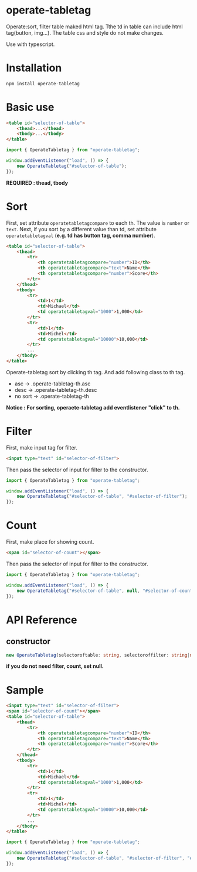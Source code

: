 # operate-tabletag
Operate:sort, filter table maked html tag. Tthe td in table can include html tag(button, img...). The table css and style do not make changes.

Use with typescript.

# Installation

```javascript
npm install operate-tabletag
```

# Basic use

```html
<table id="selector-of-table">
    <thead>...</thead>
    <tbody>...</tbody>
</table>
```


```javascript
import { OperateTabletag } from "operate-tabletag";

window.addEventListener("load", () => {
    new OperateTabletag("#selector-of-table");
});
```
**REQUIRED : thead, tbody**


# Sort

First, set attribute ```operatetabletagcompare``` to each th. The value is ```number``` or ```text```.
Next, if you sort by a different value than td, set attribute ```operatetabletagval``` (**e.g. td has button tag, comma number**).

```html
<table id="selector-of-table">
    <thead>
        <tr>
            <th operatetabletagcompare="number">ID</th>
            <th operatetabletagcompare="text">Name</th>
            <th operatetabletagcompare="number">Score</th>
        </tr>
    </thead>
    <tbody>
        <tr>
            <td>1</td>
            <td>Michael</td>
            <td operatetabletagval="1000">1,000</td>
        </tr>
        <tr>
            <td>1</td>
            <td>Michel</td>
            <td operatetabletagval="10000">10,000</td>
        </tr>
        ...
    </tbody>
</table>
```

Operate-tabletag sort by clicking th tag. And add following class to th tag.

 * asc -> .operate-tabletag-th.asc
 * desc -> .operate-tabletag-th.desc
 * no sort -> .operate-tabletag-th

**Notice : For sorting, operaete-tabletag add eventlistener "click" to th.**

# Filter

First, make input tag for filter.

```html
<input type="text" id="selector-of-filter">
```

Then pass the selector of input for filter to the constructor.

```typescript
import { OperateTabletag } from "operate-tabletag";

window.addEventListener("load", () => {
    new OperateTabletag("#selector-of-table", "#selector-of-filter");
});
```

# Count

First, make place for showing count.

```html
<span id="selector-of-count"></span>
```

Then pass the selector of input for filter to the constructor. 

```typescript
import { OperateTabletag } from "operate-tabletag";

window.addEventListener("load", () => {
    new OperateTabletag("#selector-of-table", null, "#selector-of-count");
});
```

# API Reference

## constructor

```typescript
new OperateTabletag(selectoroftable: string, selectoroffilter: string|null, selectorofcount: string|null)
```

**if you do not need filter, count, set null.**

# Sample

```html
<input type="text" id="selector-of-filter">
<span id="selector-of-count"></span>
<table id="selector-of-table">
    <thead>
        <tr>
            <th operatetabletagcompare="number">ID</th>
            <th operatetabletagcompare="text">Name</th>
            <th operatetabletagcompare="number">Score</th>
        </tr>
    </thead>
    <tbody>
        <tr>
            <td>1</td>
            <td>Michael</td>
            <td operatetabletagval="1000">1,000</td>
        </tr>
        <tr>
            <td>1</td>
            <td>Michel</td>
            <td operatetabletagval="10000">10,000</td>
        </tr>
        ...
    </tbody>
</table>
```

```typescript
import { OperateTabletag } from "operate-tabletag";

window.addEventListener("load", () => {
    new OperateTabletag("#selector-of-table", "#selector-of-filter", "#selector-of-count");
});
```
